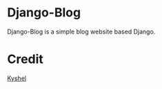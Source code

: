 # Django-Blog

Django-Blog is a simple blog website based Django.      




# Credit
[Kyshel](https://github.com/kyshel)


